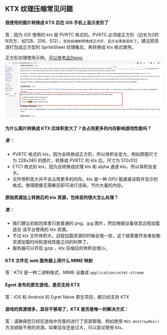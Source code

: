 ## KTX 纹理压缩常见问题

#### 我使用的图片转换成 KTX 后在 iOS 手机上显示变形了
答：因为 iOS 使用的 ktx 是 PVRTC 格式的。PVRTC 必须是正方形（边长为2的N次方，如128、256、512），`否则会强制转换成正方形，显示出来就变形了`。建议把资源打包成正方型的 SpriteSheet 纹理集后，再转换成 ktx 格式使用。

正方形纹理使用示例，[可以参考此Demo](http://tool.egret-labs.org/DocZip/engine/KTXSquare.zip)
![](p1.png)

#### 为什么图片转换成 KTX 后体积变大了？会占用更多的内存影响游戏性能吗？
##### 答：
* PVRTC 格式的 ktx，因为会转换成正方形，所以体积会变大。例如原图尺寸为 228x380 的图片，转换成 PVRTC 的 ktx 后，尺寸为 512x512
* ETC1 格式的 ktx，因为会转换成纹理 ktx 和 alpha 通道 ktx，所以体积会变大。
* 文件体积变大并不会占用更多的内存。ktx 是一种 GPU 能直接读取并显示的格式，使得图像无需解压即可进行渲染，节约大量的内存。



#### 原始资源加上转换后的 ktx 资源，包体变的很大怎么处理？
##### 答：
* 我们建议初始包体里只放普通的 png、jpg 图片，然后根据设备信息远程加载适合	该平台使用的 ktx 资源。
* 不过 ktx 文件体积大，远程加载资源的时候会慢一些，这个就需要开发者权衡资源加载时间和游戏性能之间的利弊了。
* 服务器可以开启 gzip ，ktx 压缩后的体积会很小。

#### KTX 文件在 web 服务器上用什么 MIME 映射
答：KTX 是一种二进制格式，MIME 设置成 `application/octet-stream
`

#### Egret 发布的原生游戏，是否支持 KTX
答：iOS 和 Android 的 Egret Naive 原生项目，都已经支持 KTX

#### 游戏的资源很多，显存不够用了，KTX 是否是唯一的解决方式：
答：请确保您已经在游戏中完善的进行了资源管理，例如使用 `RES.destroyRes()` 方法销毁不用的资源。如果显存还是过大，可以尝试使用 ktx。

